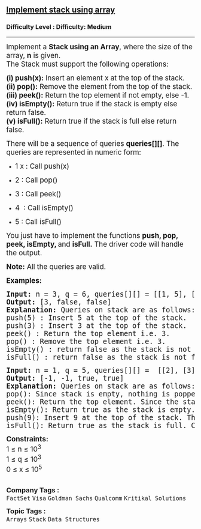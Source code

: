 <h2><a href="https://www.geeksforgeeks.org/problems/implement-stack-using-array/1?utm_source=geeksforgeeks&utm_medium=ml_article_practice_tab&utm_campaign=article_practice_tab">Implement stack using array</a></h2><h3>Difficulty Level : Difficulty: Medium</h3><hr><div class="problems_problem_content__Xm_eO"><p data-start="319" data-end="453"><span style="font-size: 14pt;">Implement a <strong data-start="331" data-end="355">Stack using an Array</strong>, where the size of the array, <strong>n</strong>&nbsp;is given.</span><br data-start="400" data-end="403"><span style="font-size: 14pt;"> The Stack must support the following operations:</span></p>
<p data-start="319" data-end="453"><strong style="font-size: 14pt;" data-start="458" data-end="470">(i) push(x):</strong><span style="font-size: 14pt;"> Insert an element x </span><span style="font-size: 14pt;">at the top of the stack.<br></span><strong style="font-size: 14pt;" data-start="523" data-end="533">(ii) pop():</strong><span style="font-size: 14pt;"> Remove the element from the top of the stack.<br></span><strong style="font-size: 14pt;" data-start="585" data-end="596">(iii) peek():</strong><span style="font-size: 14pt;"> Return the top element if not empty, else -1</span><span style="font-size: 14pt;">.<br></span><strong style="font-size: 14pt;" data-start="650" data-end="664">(iv) isEmpty():</strong><span style="font-size: 14pt;"> Return true </span><span style="font-size: 14pt;">if the stack is empty else return false.</span><span style="font-size: 14pt;"><br></span><strong style="font-size: 14pt;" data-start="727" data-end="740">(v) isFull():</strong><span style="font-size: 14pt;"> Return true </span><span style="font-size: 14pt;">if the stack is full else return false</span><span style="font-size: 14pt;">.</span></p>
<p data-start="800" data-end="897"><span style="font-size: 14pt;">There will be a sequence of queries <strong>queries[][]</strong>.&nbsp;The queries are represented in numeric form:</span></p>
<ul data-start="899" data-end="1025">
<li data-start="899" data-end="925"><span style="font-size: 14pt;"> </span>
<p data-start="901" data-end="925"><span style="font-size: 14pt;">1 x : Call push(x)</span></p>
</li>
<li data-start="899" data-end="925">
<p data-start="901" data-end="925"><span style="font-size: 14pt;">2 : Call pop()</span></p>
</li>
<li data-start="949" data-end="972"><span style="font-size: 14pt;"> </span>
<p data-start="951" data-end="972"><span style="font-size: 14pt;">3 : Call peek()</span></p>
</li>
<li data-start="949" data-end="972">
<p data-start="951" data-end="972"><span style="font-size: 18.6667px;">4&nbsp; : Call isEmpty()</span></p>
</li>
<li data-start="973" data-end="999">
<p data-start="975" data-end="999"><span style="font-size: 14pt;">5 : Call isFull()</span></p>
</li>
</ul>
<p><span style="font-size: 14pt;">You just have to implement the functions <strong>push, pop, peek, isEmpty, </strong>and <strong>isFull.</strong>&nbsp;The driver code will handle the output.</span></p>
<p><span style="font-size: 14pt;"><strong>Note:</strong> All the queries are valid.</span></p>
<p><strong style="font-size: 14pt;">Examples:</strong></p>
<pre><span style="font-size: 14pt;"><strong style="font-size: 14pt;">Input: </strong><span style="font-size: 14pt;">n = 3, q = 6,</span><strong style="font-size: 14pt;"> </strong><span style="font-size: 14pt;">queries</span><span style="font-size: 18.6667px;">[][] = [[1, 5], [1, 3], [3], [2], [4], [5]]</span>
<strong style="font-size: 14pt;">Output: </strong><span style="font-size: 14pt;">[3, false, false]</span><strong style="font-size: 14pt;">
Explanation: </strong><span style="font-size: 14pt;">Queries on stack are as follows:<br>push(5) : Insert 5 at the top of the stack.<br>push(3) : Insert 3 at the top of the stack.<br>peek() : Return the top element i.e. 3.<br>pop() : Remove the top element i.e. 3.<br>isEmpty() : return false as the stack is not empty.<br>isFull() : return false as the stack is not full. Capacity = 3.</span></span></pre>
<pre><span style="font-size: 14pt;"><strong style="font-size: 14pt;">Input: </strong><span style="font-size: 14pt;">n = 1, q = 5,</span><strong style="font-size: 14pt;"> </strong><span style="font-size: 14pt;">queries[]</span><span style="font-size: 18.6667px;">[] =  [[2], [3], [4], [1, 9], [5]]
</span><strong style="font-size: 14pt;">Output: </strong><span style="font-size: 14pt;">[-1, -1, true, true]</span><strong style="font-size: 14pt;">
Explanation: </strong><span style="font-size: 14pt;">Queries on stack are as follows:<br>pop(): Since stack is empty, nothing is popped.<br>peek(): Return the top element. Since the stack is empty, return -1.<br></span><span style="font-size: 14pt;">isEmpty(): Return true as the stack is empty.<br></span><span style="font-size: 14pt;">push(9): Insert 9 at the top of the stack. The stack will be [9].<br>isFull(): Return true as the stack is full. Capacity = 1.</span></span></pre>
<p><span style="font-size: 14pt;"><strong style="font-size: 14pt;">Constraints:</strong><br><span style="font-size: 14pt;"><span style="font-size: 14pt;">1&nbsp;</span>≤ n ≤ 10<sup>3</sup><br></span><span style="font-size: 14pt;">1 ≤ q ≤ 10<sup>3</sup><br>0 ≤ x<strong>&nbsp;</strong>≤ 10<sup>5<br><br></sup></span></span></p></div><p><span style=font-size:18px><strong>Company Tags : </strong><br><code>FactSet</code>&nbsp;<code>Visa</code>&nbsp;<code>Goldman Sachs</code>&nbsp;<code>Qualcomm</code>&nbsp;<code>Kritikal Solutions</code>&nbsp;<br><p><span style=font-size:18px><strong>Topic Tags : </strong><br><code>Arrays</code>&nbsp;<code>Stack</code>&nbsp;<code>Data Structures</code>&nbsp;